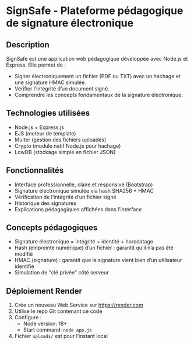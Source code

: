# SignSafe - Plateforme pédagogique de signature électronique

## Description

SignSafe est une application web pédagogique développée avec Node.js et Express. Elle permet de :
- Signer électroniquement un fichier (PDF ou TXT) avec un hachage et une signature HMAC simulée.
- Vérifier l’intégrité d’un document signé.
- Comprendre les concepts fondamentaux de la signature électronique.

## Technologies utilisées

- Node.js + Express.js
- EJS (moteur de template)
- Multer (gestion des fichiers uploadés)
- Crypto (module natif Node.js pour hachage)
- LowDB (stockage simple en fichier JSON)

## Fonctionnalités

- Interface professionnelle, claire et responsive (Bootstrap)
- Signature électronique simulée via hash SHA256 + HMAC
- Vérification de l’intégrité d’un fichier signé
- Historique des signatures
- Explications pédagogiques affichées dans l’interface

## Concepts pédagogiques

- Signature électronique = intégrité + identité + horodatage
- Hash (empreinte numérique) d’un fichier : garantit qu’il n’a pas été modifié
- HMAC (signature) : garantit que la signature vient bien d’un utilisateur identifié
- Simulation de "clé privée" côté serveur

## Déploiement Render

1. Crée un nouveau Web Service sur https://render.com
2. Utilise le repo Git contenant ce code
3. Configure :
   - Node version: 18+
   - Start command: `node app.js`
4. Fichier `uploads/` est pour l’instant local